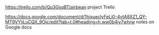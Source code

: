 https://trello.com/b/Qu3GsqBT/airbean  project Trello  



https://docs.google.com/document/d/1hixueclyFeLi0-4vtA8XZ1_QY-MT9VYjiLuCQX_9Oic/edit?tab=t.0#heading=h.ww0b4iy7whrw notes on Google docs
